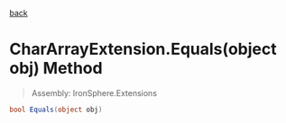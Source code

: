﻿

[back](/IronSphere.Extensions/types/CharArrayExtension)

# CharArrayExtension.Equals(object obj) Method

> Assembly: IronSphere.Extensions

```csharp
bool Equals(object obj)
```



 